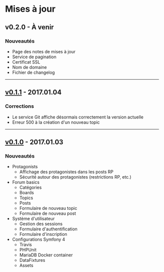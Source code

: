 # Mises à jour

## v0.2.0 - À venir

### Nouveautés
- Page des notes de mises à jour
- Service de pagination
- Certificat SSL
- Nom de domaine
- Fichier de changelog

---

## [v0.1.1](https://github.com/Adrien-H/Akisroc/releases/tag/v0.1.1) - 2017.01.04

### Corrections
- Le service Git affiche désormais correctement la version actuelle
- Erreur 500 à la création d'un nouveau topic

----

## [v0.1.0](https://github.com/Adrien-H/Akisroc/releases/tag/v0.1.0) - 2017.01.03

### Nouveautés
- Protagonists
    - Affichage des protagonistes dans les posts RP
    - Sécurité autour des protagonistes (restrictions RP, etc.)
- Forum basics
    - Catégories
    - Boards
    - Topics
    - Posts
    - Formulaire de nouveau topic
    - Formulaire de nouveau post
- Système d'utilisateur
    - Gestion des sessions
    - Formulaire d'authentification
    - Formulaire d'inscription
- Configurations Symfony 4
    - Travis
    - PHPUnit
    - MariaDB Docker container
    - DataFixtures
    - Assets